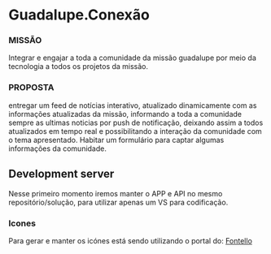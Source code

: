 # Guadalupe.Conexão

### MISSÃO
Integrar e engajar a toda a comunidade da missão guadalupe por meio da tecnologia a todos os projetos da missão.

### PROPOSTA
entregar um feed de notícias interativo, atualizado dinamicamente com as informações atualizadas da missão, informando a toda a comunidade sempre as ultimas noticias por push de notificação, deixando assim a todos atualizados em tempo real e possibilitando a interação da comunidade com o tema apresentado.
Habitar um formulário para captar algumas informações da comunidade.

## Development server
Nesse primeiro momento iremos manter o APP e API no mesmo repositório/solução, para utilizar apenas um VS para codificação.

### Icones
Para gerar e manter os icónes está sendo utilizando o portal do: [Fontello](https://fontello.com/)